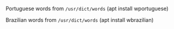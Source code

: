 
Portuguese words from `/usr/dict/words` (apt install wportuguese)

Brazilian words from `/usr/dict/words` (apt install wbrazilian)
